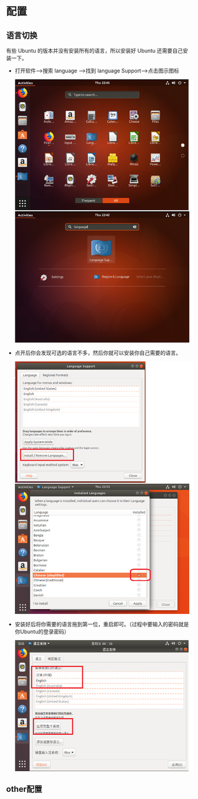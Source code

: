 # 配置

## 语言切换

有些 Ubuntu 的版本并没有安装所有的语言，所以安装好 Ubuntu 还需要自己安装一下。

- 打开软件-->搜索 language -->找到 language Support-->点击图示图标

    ![language](../public/ubuntu/2-2.png)
    ![language](../public/ubuntu/2-1.png)

- 点开后你会发现可选的语言不多，然后你就可以安装你自己需要的语言。

    ![img](../public/ubuntu/2-3.png)
    ![img](../public/ubuntu/2-4.png)

- 安装好后将你需要的语言拖到第一位，重启即可。（过程中要输入的密码就是你Ubuntu的登录密码）

    ![img](../public/ubuntu/2-5.png)
    
## other配置